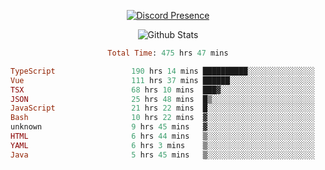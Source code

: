 <!DOCTYPE html>
<body>
<div align="center">

  [![Discord Presence](https://lanyard.cnrad.dev/api/576097150359044106)](https://discord.com/users/576097150359044106)
  
  ![Github Stats](https://github-readme-stats.vercel.app/api?username=verycrunchy&show_icons=true&theme=radical)

<!--START_SECTION:waka-->

```ruby
Total Time: 475 hrs 47 mins

TypeScript                 190 hrs 14 mins ██████████░░░░░░░░░░░░░░░   39.99 %
Vue                        111 hrs 37 mins ██████░░░░░░░░░░░░░░░░░░░   23.47 %
TSX                        68 hrs 10 mins  ███▓░░░░░░░░░░░░░░░░░░░░░   14.33 %
JSON                       25 hrs 48 mins  █▒░░░░░░░░░░░░░░░░░░░░░░░   05.42 %
JavaScript                 21 hrs 22 mins  █░░░░░░░░░░░░░░░░░░░░░░░░   04.49 %
Bash                       10 hrs 22 mins  ▓░░░░░░░░░░░░░░░░░░░░░░░░   02.18 %
unknown                    9 hrs 45 mins   ▓░░░░░░░░░░░░░░░░░░░░░░░░   02.05 %
HTML                       6 hrs 44 mins   ▒░░░░░░░░░░░░░░░░░░░░░░░░   01.42 %
YAML                       6 hrs 3 mins    ▒░░░░░░░░░░░░░░░░░░░░░░░░   01.27 %
Java                       5 hrs 45 mins   ▒░░░░░░░░░░░░░░░░░░░░░░░░   01.21 %
```

<!--END_SECTION:waka-->
</div>
</body>
</html>


